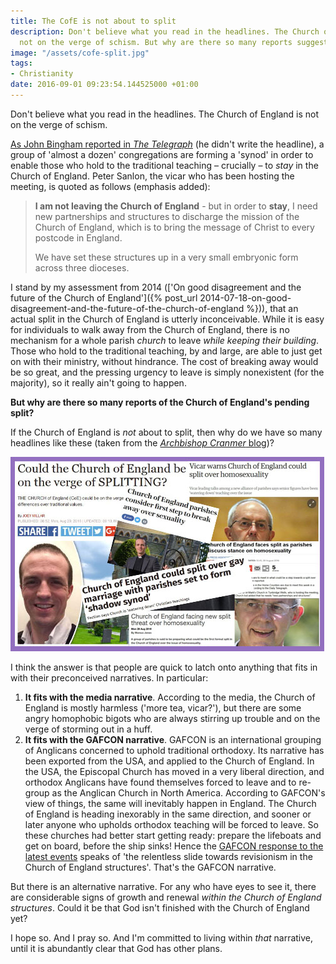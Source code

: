 ```yaml
---
title: The CofE is not about to split
description: Don't believe what you read in the headlines. The Church of England is
  not on the verge of schism. But why are there so many reports suggesting it is?
image: "/assets/cofe-split.jpg"
tags:
- Christianity
date: 2016-09-01 09:23:54.144525000 +01:00
---
```

Don't believe what you read in the headlines. The Church of England is not on the verge of schism.

[As John Bingham reported in _The Telegraph_](http://www.telegraph.co.uk/news/2016/08/28/church-of-england-parishes-consider-first-step-to-break-away-ove/) (he didn't write the headline), a group of 'almost a dozen' congregations are forming a 'synod' in order to enable those who hold to the traditional teaching &ndash; crucially &ndash; to _stay_ in the Church of England. Peter Sanlon, the vicar who has been hosting the meeting, is quoted as follows (emphasis added):

> **I am not leaving the Church of England** - but in order to **stay**, I need new partnerships and structures to discharge the mission of the Church of England, which is to bring the message of Christ to every postcode in England.
>
> We have set these structures up in a very small embryonic form across three dioceses.

I stand by my assessment from 2014 (['On good disagreement and the future of the Church of England']({% post_url 2014-07-18-on-good-disagreement-and-the-future-of-the-church-of-england %})), that an actual split in the Church of England is utterly inconceivable. While it is easy for individuals to walk away from the Church of England, there is no mechanism for a whole parish _church_ to leave _while keeping their building_. Those who hold to the traditional teaching, by and large, are able to just get on with their ministry, without hindrance. The cost of breaking away would be so great, and the pressing urgency to leave is simply nonexistent (for the majority), so it really ain't going to happen.

**But why are there so many reports of the Church of England's pending split?**

If the Church of England is _not_ about to split, then why do we have so many headlines like these (taken from the [_Archbishop Cranmer_ blog](http://archbishopcranmer.com/same-sex-marriage-blessing-confronts-church-of-england-with-a-structural-flaw-of-fatal-proportions/))?

[<img src="/assets/cofe-split.jpg" alt="Could the Church of England be on the verge of splitting? and other headlines">](http://archbishopcranmer.com/same-sex-marriage-blessing-confronts-church-of-england-with-a-structural-flaw-of-fatal-proportions/)

I think the answer is that people are quick to latch onto anything that fits in with their preconceived narratives. In particular:

1. **It fits with the media narrative**. According to the media, the Church of England is mostly harmless ('more tea, vicar?'), but there are some angry homophobic bigots who are always stirring up trouble and on the verge of storming out in a huff.
1. **It fits with the GAFCON narrative**. GAFCON is an international grouping of Anglicans concerned to uphold traditional orthodoxy. Its narrative has been exported from the USA, and applied to the Church of England. In the USA, the Episcopal Church has moved in a very liberal direction, and orthodox Anglicans have found themselves forced to leave and to re-group as the Anglican Church in North America. According to GAFCON's view of things, the same will inevitably happen in England. The Church of England is heading inexorably in the same direction, and sooner or later anyone who upholds orthodox teaching will be forced to leave. So these churches had better start getting ready: prepare the lifeboats and get on board, before the ship sinks! Hence the [GAFCON response to the latest events](http://gafcon.org/2016/08/statement-from-the-task-force-of-gafcon-uk-in-response-to-john-binghams-article-in-the-daily-telegraph-2982016/) speaks of 'the relentless slide towards revisionism in the Church of England structures'. That's the GAFCON narrative.

But there is an alternative narrative. For any who have eyes to see it, there are considerable signs of growth and renewal _within the Church of England structures_. Could it be that God isn't finished with the Church of England yet?

I hope so. And I pray so. And I'm committed to living within _that_ narrative, until it is abundantly clear that God has other plans.
